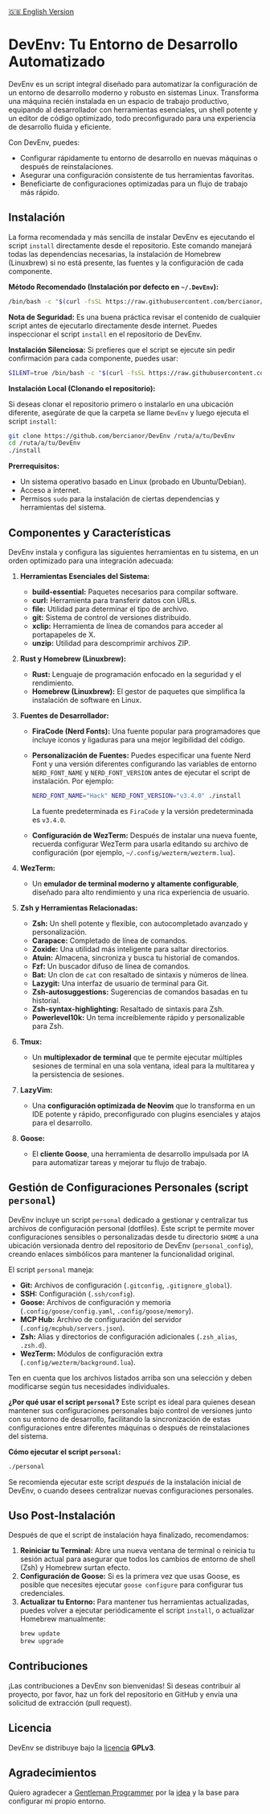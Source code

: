 [🇬🇧 English Version](README.md)

# DevEnv: Tu Entorno de Desarrollo Automatizado

DevEnv es un script integral diseñado para automatizar la configuración de un entorno de desarrollo moderno y robusto en sistemas Linux. Transforma una máquina recién instalada en un espacio de trabajo productivo, equipando al desarrollador con herramientas esenciales, un shell potente y un editor de código optimizado, todo preconfigurado para una experiencia de desarrollo fluida y eficiente.

Con DevEnv, puedes:

- Configurar rápidamente tu entorno de desarrollo en nuevas máquinas o después de reinstalaciones.
- Asegurar una configuración consistente de tus herramientas favoritas.
- Beneficiarte de configuraciones optimizadas para un flujo de trabajo más rápido.

## Instalación

La forma recomendada y más sencilla de instalar DevEnv es ejecutando el script `install` directamente desde el repositorio. Este comando manejará todas las dependencias necesarias, la instalación de Homebrew (Linuxbrew) si no está presente, las fuentes y la configuración de cada componente.

**Método Recomendado (Instalación por defecto en `~/.DevEnv`):**

```bash
/bin/bash -c "$(curl -fsSL https://raw.githubusercontent.com/bercianor/DevEnv/refs/heads/master/install)"
```

**Nota de Seguridad:** Es una buena práctica revisar el contenido de cualquier script antes de ejecutarlo directamente desde internet. Puedes inspeccionar el script `install` en el repositorio de DevEnv.

**Instalación Silenciosa:** Si prefieres que el script se ejecute sin pedir confirmación para cada componente, puedes usar:

```bash
SILENT=true /bin/bash -c "$(curl -fsSL https://raw.githubusercontent.com/bercianor/DevEnv/refs/heads/master/install)"
```

**Instalación Local (Clonando el repositorio):**

Si deseas clonar el repositorio primero o instalarlo en una ubicación diferente, asegúrate de que la carpeta se llame `DevEnv` y luego ejecuta el script `install`:

```bash
git clone https://github.com/bercianor/DevEnv /ruta/a/tu/DevEnv
cd /ruta/a/tu/DevEnv
./install
```

**Prerrequisitos:**

- Un sistema operativo basado en Linux (probado en Ubuntu/Debian).
- Acceso a internet.
- Permisos `sudo` para la instalación de ciertas dependencias y herramientas del sistema.

## Componentes y Características

DevEnv instala y configura las siguientes herramientas en tu sistema, en un orden optimizado para una integración adecuada:

1.  **Herramientas Esenciales del Sistema:**

    - **build-essential:** Paquetes necesarios para compilar software.
    - **curl:** Herramienta para transferir datos con URLs.
    - **file:** Utilidad para determinar el tipo de archivo.
    - **git:** Sistema de control de versiones distribuido.
    - **xclip:** Herramienta de línea de comandos para acceder al portapapeles de X.
    - **unzip:** Utilidad para descomprimir archivos ZIP.

2.  **Rust y Homebrew (Linuxbrew):**

    - **Rust:** Lenguaje de programación enfocado en la seguridad y el rendimiento.
    - **Homebrew (Linuxbrew):** El gestor de paquetes que simplifica la instalación de software en Linux.

3.  **Fuentes de Desarrollador:**

    - **FiraCode (Nerd Fonts):** Una fuente popular para programadores que incluye iconos y ligaduras para una mejor legibilidad del código.

    - **Personalización de Fuentes:** Puedes especificar una fuente Nerd Font y una versión diferentes configurando las variables de entorno `NERD_FONT_NAME` y `NERD_FONT_VERSION` antes de ejecutar el script de instalación. Por ejemplo:

      ```bash
      NERD_FONT_NAME="Hack" NERD_FONT_VERSION="v3.4.0" ./install
      ```

      La fuente predeterminada es `FiraCode` y la versión predeterminada es `v3.4.0`.

    - **Configuración de WezTerm:** Después de instalar una nueva fuente, recuerda configurar WezTerm para usarla editando su archivo de configuración (por ejemplo, `~/.config/wezterm/wezterm.lua`).

4.  **WezTerm:**

    - Un **emulador de terminal moderno y altamente configurable**, diseñado para alto rendimiento y una rica experiencia de usuario.

5.  **Zsh y Herramientas Relacionadas:**

    - **Zsh:** Un shell potente y flexible, con autocompletado avanzado y personalización.
    - **Carapace:** Completado de línea de comandos.
    - **Zoxide:** Una utilidad más inteligente para saltar directorios.
    - **Atuin:** Almacena, sincroniza y busca tu historial de comandos.
    - **Fzf:** Un buscador difuso de línea de comandos.
    - **Bat:** Un clon de `cat` con resaltado de sintaxis y números de línea.
    - **Lazygit:** Una interfaz de usuario de terminal para Git.
    - **Zsh-autosuggestions:** Sugerencias de comandos basadas en tu historial.
    - **Zsh-syntax-highlighting:** Resaltado de sintaxis para Zsh.
    - **Powerlevel10k:** Un tema increíblemente rápido y personalizable para Zsh.

6.  **Tmux:**

    - Un **multiplexador de terminal** que te permite ejecutar múltiples sesiones de terminal en una sola ventana, ideal para la multitarea y la persistencia de sesiones.

7.  **LazyVim:**

    - Una **configuración optimizada de Neovim** que lo transforma en un IDE potente y rápido, preconfigurado con plugins esenciales y atajos para el desarrollo.

8.  **Goose:**
    - El **cliente Goose**, una herramienta de desarrollo impulsada por IA para automatizar tareas y mejorar tu flujo de trabajo.

## Gestión de Configuraciones Personales (script `personal`)

DevEnv incluye un script `personal` dedicado a gestionar y centralizar tus archivos de configuración personal (dotfiles). Este script te permite mover configuraciones sensibles o personalizadas desde tu directorio `$HOME` a una ubicación versionada dentro del repositorio de DevEnv (`personal_config`), creando enlaces simbólicos para mantener la funcionalidad original.

El script `personal` maneja:

- **Git:** Archivos de configuración (`.gitconfig`, `.gitignore_global`).
- **SSH:** Configuración (`.ssh/config`).
- **Goose:** Archivos de configuración y memoria (`.config/goose/config.yaml`, `.config/goose/memory`).
- **MCP Hub:** Archivo de configuración del servidor (`.config/mcphub/servers.json`).
- **Zsh:** Alias y directorios de configuración adicionales (`.zsh_alias`, `.zsh.d`).
- **WezTerm:** Módulos de configuración extra (`.config/wezterm/background.lua`).

Ten en cuenta que los archivos listados arriba son una selección y deben modificarse según tus necesidades individuales.

**¿Por qué usar el script `personal`?**
Este script es ideal para quienes desean mantener sus configuraciones personales bajo control de versiones junto con su entorno de desarrollo, facilitando la sincronización de estas configuraciones entre diferentes máquinas o después de reinstalaciones del sistema.

**Cómo ejecutar el script `personal`:**

```bash
./personal
```

Se recomienda ejecutar este script _después_ de la instalación inicial de DevEnv, o cuando desees centralizar nuevas configuraciones personales.

## Uso Post-Instalación

Después de que el script de instalación haya finalizado, recomendamos:

1.  **Reiniciar tu Terminal:** Abre una nueva ventana de terminal o reinicia tu sesión actual para asegurar que todos los cambios de entorno de shell (Zsh) y Homebrew surtan efecto.
2.  **Configuración de Goose:** Si es la primera vez que usas Goose, es posible que necesites ejecutar `goose configure` para configurar tus credenciales.
3.  **Actualizar tu Entorno:** Para mantener tus herramientas actualizadas, puedes volver a ejecutar periódicamente el script `install`, o actualizar Homebrew manualmente:
    ```bash
    brew update
    brew upgrade
    ```

## Contribuciones

¡Las contribuciones a DevEnv son bienvenidas! Si deseas contribuir al proyecto, por favor, haz un fork del repositorio en GitHub y envía una solicitud de extracción (pull request).

## Licencia

DevEnv se distribuye bajo la [licencia](LICENSE) **GPLv3**.

## Agradecimientos

Quiero agradecer a [Gentleman Programmer](https://github.com/Gentleman-Programming) por la [idea](https://github.com/Gentleman-Programming/Gentleman.Dots) y la base para configurar mi propio entorno.
